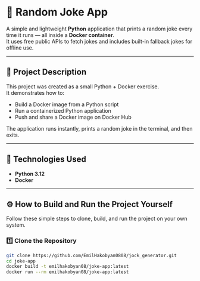 # 🐳 Random Joke App

A simple and lightweight **Python** application that prints a random joke every time it runs — all inside a **Docker container**.  
It uses free public APIs to fetch jokes and includes built-in fallback jokes for offline use.

---

## 📖 Project Description

This project was created as a small Python + Docker exercise.  
It demonstrates how to:

- Build a Docker image from a Python script  
- Run a containerized Python application  
- Push and share a Docker image on Docker Hub  

The application runs instantly, prints a random joke in the terminal, and then exits.

---

## 🧰 Technologies Used

- **Python 3.12**
- **Docker**

---
## ⚙️ How to Build and Run the Project Yourself

Follow these simple steps to clone, build, and run the project on your own system.

### 1️⃣ Clone the Repository
```bash
git clone https://github.com/EmilHakobyan0808/jock_generator.git
cd joke-app
docker build -t emilhakobyan08/joke-app:latest
docker run --rm emilhakobyan08/joke-app:latest
